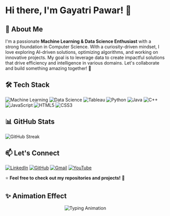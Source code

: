 # Hi there, I'm Gayatri Pawar! 👋

## 🚀 About Me
I'm a passionate **Machine Learning & Data Science Enthusiast** with a strong foundation in Computer Science. With a curiosity-driven mindset, I love exploring AI-driven solutions, optimizing algorithms, and working on innovative projects. My goal is to leverage data to create impactful solutions that drive efficiency and intelligence in various domains. Let's collaborate and build something amazing together! 🚀

## 🛠️ Tech Stack
![Machine Learning](https://img.shields.io/badge/Machine%20Learning-FF6F00?style=for-the-badge&logo=ml&logoColor=white)
![Data Science](https://img.shields.io/badge/Data%20Science-1E90FF?style=for-the-badge&logo=datascience&logoColor=white)
![Tableau](https://img.shields.io/badge/Tableau-E97627?style=for-the-badge&logo=tableau&logoColor=white)
![Python](https://img.shields.io/badge/Python-3776AB?style=for-the-badge&logo=python&logoColor=white)
![Java](https://img.shields.io/badge/Java-ED8B00?style=for-the-badge&logo=openjdk&logoColor=white)
![C++](https://img.shields.io/badge/C++-00599C?style=for-the-badge&logo=c%2B%2B&logoColor=white)
![JavaScript](https://img.shields.io/badge/JavaScript-F7DF1E?style=for-the-badge&logo=javascript&logoColor=black)
![HTML5](https://img.shields.io/badge/HTML5-E34F26?style=for-the-badge&logo=html5&logoColor=white)
![CSS3](https://img.shields.io/badge/CSS3-1572B6?style=for-the-badge&logo=css3&logoColor=white)

## 📊 GitHub Stats
![GitHub Streak](https://streak-stats.demolab.com/?user=GayatriPawar&theme=radical)

## 📫 Let's Connect
[![LinkedIn](https://img.shields.io/badge/LinkedIn-0A66C2?style=for-the-badge&logo=linkedin&logoColor=white)](https://linkedin.com/in/gayatri-pawar)
[![GitHub](https://img.shields.io/badge/GitHub-100000?style=for-the-badge&logo=github&logoColor=white)](https://github.com/GayatriPawar)
[![Gmail](https://img.shields.io/badge/Email-D14836?style=for-the-badge&logo=gmail&logoColor=white)](mailto:gayatripawar1402@gmail.com)
[![YouTube](https://img.shields.io/badge/YouTube-FF0000?style=for-the-badge&logo=youtube&logoColor=white)](#)

⭐ **Feel free to check out my repositories and projects!** 🚀

## ✨ Animation Effect
<p align="center">
  <img src="https://readme-typing-svg.herokuapp.com?font=Fira+Code&weight=600&size=22&pause=1000&color=F70000&random=false&width=435&lines=Welcome+to+My+Profile!;Let's+Connect+and+Collaborate!" alt="Typing Animation" />
</p>
